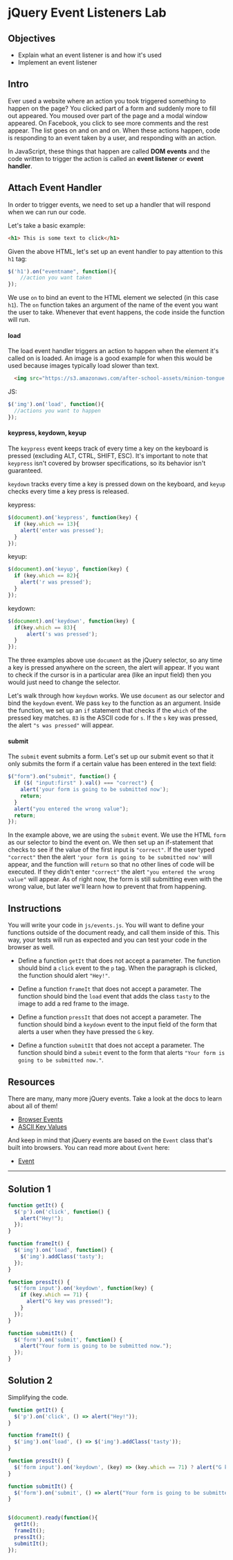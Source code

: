# jQuery Event Listeners Lab

## Objectives

- Explain what an event listener is and how it's used
- Implement an event listener

## Intro

Ever used a website where an action you took triggered something to happen on the page? You clicked part of a form and suddenly more to fill out appeared. You moused over part of the page and a modal window appeared. On Facebook, you click to see more comments and the rest appear. The list goes on and on and on. When these actions happen, code is responding to an event taken by a user, and responding with an action.

In JavaScript, these things that happen are called **DOM events** and the code written to trigger the action is called an **event listener** or **event handler**.

## Attach Event Handler

In order to trigger events, we need to set up a handler that will respond when we can run our code.

Let's take a basic example:

```html
<h1> This is some text to click</h1>
```

Given the above HTML, let's set up an event handler to pay attention to this `h1` tag:

```js
$('h1').on("eventname", function(){
    //action you want taken
});
```

We use `on` to bind an event to the HTML element we selected (in this case `h1`). The `on` function takes an argument of the name of the event you want the user to take. Whenever that event happens, the code inside the function will run.

#### load

The load event handler triggers an action to happen when the element it's called on is loaded. An image is a good example for when this would be used because images typically load slower than text.

```html
  <img src="https://s3.amazonaws.com/after-school-assets/minion-tongue.jpg">
```

JS:
```js
$('img').on('load', function(){
  //actions you want to happen
});
```

#### keypress, keydown, keyup

The `keypress` event keeps track of every time a key on the keyboard is pressed (excluding ALT, CTRL, SHIFT, ESC). It's important to note that `keypress` isn't covered by browser specifications, so its behavior isn't guaranteed.

`keydown` tracks every time a key is pressed down on the keyboard, and `keyup` checks every time a key press is released.

keypress:
```js
$(document).on('keypress', function(key) {
  if (key.which == 13){
    alert('enter was pressed');
  }
});
```

keyup:
```js
$(document).on('keyup', function(key) {
  if (key.which == 82){
    alert('r was pressed');
  }
});
```

keydown:
```js
$(document).on('keydown', function(key) {
  if(key.which == 83){
      alert('s was pressed');
  }
});
```

The three examples above use `document` as the jQuery selector, so any time a key is pressed anywhere on the screen, the alert will appear. If you want to check if the cursor is in a particular area (like an input field) then you would just need to change the selector.

Let's walk through how `keydown` works. We use `document` as our selector and bind the `keydown` event. We pass `key` to the function as an argument. Inside the function, we set up an `if` statement that checks if the `which` of the pressed key matches. `83` is the ASCII code for `s`. If the `s` key was pressed, the alert `"s was pressed"` will appear.

#### submit

The `submit` event submits a form. Let's set up our submit event so that it only submits the form if a certain value has been entered in the text field:

```js
$("form").on("submit", function() {
  if ($( "input:first" ).val() === "correct") {
    alert('your form is going to be submitted now');
    return;
  }
  alert("you entered the wrong value");
  return;
});
```

In the example above, we are using the `submit` event. We use the HTML `form` as our selector to bind the event on. We then set up an if-statement that checks to see if the value of the first input is `"correct"`. If the user typed `"correct"` then the alert `'your form is going to be submitted now'` will appear, and the function will `return` so that no other lines of code will be executed. If they didn't enter `"correct"` the alert `"you entered the wrong value"` will appear. As of right now, the form is still submitting even with the wrong value, but later we'll learn how to prevent that from happening.


## Instructions

You will write your code in `js/events.js`. You will want to define your functions outside of the document ready, and call them inside of this. This way, your tests will run as expected and you can test your code in the browser as well.

- Define a function `getIt` that does not accept a parameter. The function should bind a `click` event to the `p` tag. When the paragraph is clicked, the function should alert `"Hey!"`.

- Define a function `frameIt` that does not accept a parameter. The function should bind the `load` event that adds the class `tasty` to the image to add a red frame to the image.

- Define a function `pressIt` that does not accept a parameter. The function should bind a `keydown` event to the input field of the form that alerts a user when they have pressed the `G` key.

- Define a function `submitIt` that does not accept a parameter. The function should bind a `submit` event to the form that alerts `"Your form is going to be submitted now."`.

## Resources

There are many, many more jQuery events. Take a look at the docs to learn about all of them!

- [Browser Events](https://api.jquery.com/category/events/browser-events/)
- [ASCII Key Values](http://keycode.info/)

And keep in mind that jQuery events are based on the `Event` class that's built into browsers. You can read more about `Event` here:

- [Event](https://developer.mozilla.org/en-US/docs/Web/API/Event)

---

## Solution 1

```js
function getIt() {
  $('p').on('click', function() {
    alert("Hey!");
  });
}

function frameIt() {
  $('img').on('load', function() {
    $('img').addClass('tasty');
  });
}

function pressIt() {
  $('form input').on('keydown', function(key) {
    if (key.which == 71) {
      alert("G key was pressed!");
    }
  });
}

function submitIt() {
  $('form').on('submit', function() {
    alert("Your form is going to be submitted now.");
  });
}
```

## Solution 2
Simplifying the code.
```js
function getIt() {
  $('p').on('click', () => alert("Hey!"));
}

function frameIt() {
  $('img').on('load', () => $('img').addClass('tasty'));
}

function pressIt() {
  $('form input').on('keydown', (key) => (key.which == 71) ? alert("G key was pressed!") : 0);
}

function submitIt() {
  $('form').on('submit', () => alert("Your form is going to be submitted now."));
}


$(document).ready(function(){
  getIt();
  frameIt();
  pressIt();
  submitIt();
});
```